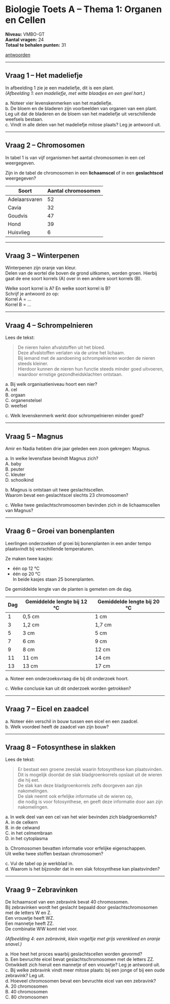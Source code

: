 # Biologie Toets A – Thema 1: Organen en Cellen

**Niveau:** VMBO-GT  
**Aantal vragen:** 24  
**Totaal te behalen punten:** 31  

[antwoorden](thema1antwoorden.md)

---

## Vraag 1 – Het madeliefje

In afbeelding 1 zie je een madeliefje, dit is een plant.  
*(Afbeelding 1: een madeliefje, met witte blaadjes en een geel hart.)*

a. Noteer vier levenskenmerken van het madeliefje.  
b. De bloem en de bladeren zijn voorbeelden van organen van een plant.  
   Leg uit dat de bladeren en de bloem van het madeliefje uit verschillende weefsels bestaan.  
c. Vindt in alle delen van het madeliefje mitose plaats? Leg je antwoord uit.

---

## Vraag 2 – Chromosomen

In tabel 1 is van vijf organismen het aantal chromosomen in een cel weergegeven.

Zijn in de tabel de chromosomen in een **lichaamscel** of in een **geslachtscel** weergegeven?

| Soort        | Aantal chromosomen |
|---------------|-------------------|
| Adelaarsvaren | 52 |
| Cavia         | 32 |
| Goudvis       | 47 |
| Hond          | 39 |
| Huisvlieg     | 6  |

---

## Vraag 3 – Winterpenen

Winterpenen zijn oranje van kleur.  
Delen van de wortel die boven de grond uitkomen, worden groen. Hierbij gaat de ene soort korrels (A) over in een andere soort korrels (B).

Welke soort korrel is A? En welke soort korrel is B?  
Schrijf je antwoord zo op:  
Korrel A = …  
Korrel B = …

---

## Vraag 4 – Schrompelnieren

Lees de tekst:

> De nieren halen afvalstoffen uit het bloed.  
> Deze afvalstoffen verlaten via de urine het lichaam.  
> Bij iemand met de aandoening schrompelnieren worden de nieren steeds kleiner.  
> Hierdoor kunnen de nieren hun functie steeds minder goed uitvoeren,  
> waardoor ernstige gezondheidsklachten ontstaan.

a. Bij welk organisatieniveau hoort een nier?  
A. cel  
B. orgaan  
C. organenstelsel  
D. weefsel  

c. Welk levenskenmerk werkt door schrompelnieren minder goed?

---

## Vraag 5 – Magnus

Amir en Nadia hebben drie jaar geleden een zoon gekregen: Magnus.

a. In welke levensfase bevindt Magnus zich?  
A. baby  
B. peuter  
C. kleuter  
D. schoolkind  

b. Magnus is ontstaan uit twee geslachtscellen.  
   Waarom bevat een geslachtscel slechts 23 chromosomen?  

c. Welke twee geslachtschromosomen bevinden zich in de lichaamscellen van Magnus?

---

## Vraag 6 – Groei van bonenplanten

Leerlingen onderzoeken of groei bij bonenplanten in een ander tempo plaatsvindt bij verschillende temperaturen.  

Ze maken twee kasjes:  
- één op 12 °C  
- één op 20 °C  
In beide kasjes staan 25 bonenplanten.

De gemiddelde lengte van de planten is gemeten om de dag.

| Dag | Gemiddelde lengte bij 12 °C | Gemiddelde lengte bij 20 °C |
|-----|------------------------------|------------------------------|
| 1 | 0,5 cm | 1 cm |
| 3 | 1,2 cm | 1,7 cm |
| 5 | 3 cm | 5 cm |
| 7 | 6 cm | 9 cm |
| 9 | 8 cm | 12 cm |
| 11 | 11 cm | 14 cm |
| 13 | 13 cm | 17 cm |

a. Noteer een onderzoeksvraag die bij dit onderzoek hoort.  

c. Welke conclusie kan uit dit onderzoek worden getrokken?

---

## Vraag 7 – Eicel en zaadcel

a. Noteer één verschil in bouw tussen een eicel en een zaadcel.  
b. Welk voordeel heeft de zaadcel van zijn bouw?

---

## Vraag 8 – Fotosynthese in slakken

Lees de tekst:

> Er bestaat een groene zeeslak waarin fotosynthese kan plaatsvinden.  
> Dit is mogelijk doordat de slak bladgroenkorrels opslaat uit de wieren die hij eet.  
> De slak kan deze bladgroenkorrels zelfs doorgeven aan zijn nakomelingen.  
> De slak neemt ook erfelijke informatie uit de wieren op,  
> die nodig is voor fotosynthese, en geeft deze informatie door aan zijn nakomelingen.

a. In welk deel van een cel van het wier bevinden zich bladgroenkorrels?  
A. in de celkern  
B. in de celwand  
C. in het celmembraan  
D. in het cytoplasma  

b. Chromosomen bevatten informatie voor erfelijke eigenschappen.  
   Uit welke twee stoffen bestaan chromosomen?  

c. Vul de tabel op je werkblad in.  
d. Waarom is het bijzonder dat in een slak fotosynthese kan plaatsvinden?

---

## Vraag 9 – Zebravinken

De lichaamscel van een zebravink bevat 40 chromosomen.  
Bij zebravinken wordt het geslacht bepaald door geslachtschromosomen met de letters W en Z.  
Een vrouwtje heeft WZ.  
Een mannetje heeft ZZ.  
De combinatie WW komt niet voor.

*(Afbeelding 4: een zebravink, klein vogeltje met grijs verenkleed en oranje snavel.)*

a. Hoe heet het proces waarbij geslachtscellen worden gevormd?  
b. Een bevruchte eicel bevat geslachtschromosomen met de letters ZZ.  
   Ontwikkelt zich hieruit een mannetje of een vrouwtje? Leg je antwoord uit.  
c. Bij welke zebravink vindt meer mitose plaats: bij een jonge of bij een oude zebravink? Leg uit.  
d. Hoeveel chromosomen bevat een bevruchte eicel van een zebravink?  
A. 20 chromosomen  
B. 40 chromosomen  
C. 80 chromosomen  

<!--
# Antwoorden – Biologie Toets A – Thema 1: Organen en Cellen

---

## Vraag 1 – Het madeliefje
a. Levenskenmerken:  
- Ademhalen  
- Voeden  
- Groeien  
- Voortplanten  
(ook goed: uitscheiden, reageren op prikkels, bewegen)

b. Bladeren en bloem bestaan uit verschillende weefsels,  
omdat elke weefselsoort een eigen functie heeft,  
zoals transport (vaten), stevigheid (houtvaten, steunweefsel) of bescherming (opperhuid).

c. Nee, mitose vindt alleen plaats in delen waar groei of herstel nodig is,  
zoals in delingsweefsel (toppen van wortel en stengel), niet in alle delen.

---

## Vraag 2 – Chromosomen
Het aantal chromosomen hoort bij **lichaamscellen**.  
Geslachtscellen hebben de helft van dit aantal.

---

## Vraag 3 – Winterpenen
Korrel A = **kleurstofkorrel (chromoplast)**  
Korrel B = **bladgroenkorrel (chloroplast)**

---

## Vraag 4 – Schrompelnieren
a. Antwoord: **B. orgaan**  
c. Levenskenmerk: **uitscheiding van afvalstoffen** (of: stofwisseling)

---

## Vraag 5 – Magnus
a. Antwoord: **C. kleuter**  
b. Een geslachtscel bevat 23 chromosomen,  
zodat na de bevruchting het totaal weer 46 is (de helft van vader en moeder).  
c. Magnus is een jongen → geslachtschromosomen **XY**.

---

## Vraag 6 – Groei van bonenplanten
a. Onderzoeksvraag:  
> Groeien bonenplanten sneller bij 20 °C dan bij 12 °C?

c. Conclusie:  
> Bonenplanten groeien sneller bij 20 °C dan bij 12 °C.  
> De temperatuur beïnvloedt de groeisnelheid positief tot op zekere hoogte.

---

## Vraag 7 – Eicel en zaadcel
a. Een eicel is groot en bevat veel reservevoedsel;  
een zaadcel is klein en beweeglijk met een zweepstaart.  
b. Voordeel: De zaadcel kan zich actief voortbewegen naar de eicel.

---

## Vraag 8 – Fotosynthese in slakken
a. Antwoord: **D. in het cytoplasma** (bladgroenkorrels liggen in het cytoplasma)  
b. Chromosomen bestaan uit **DNA** en **eiwitten (histonen)**.  
d. Het is bijzonder, omdat fotosynthese normaal alleen bij planten voorkomt,  
niet bij dieren zoals slakken.

---

## Vraag 9 – Zebravinken
a. Proces: **meiose (reductiedeling)**  
b. ZZ → **mannetje**, want mannetjes hebben twee Z-chromosomen.  
c. Bij een jonge zebravink, want die groeit nog en heeft meer celdeling (mitose).  
d. Antwoord: **B. 40 chromosomen**

---
-->
